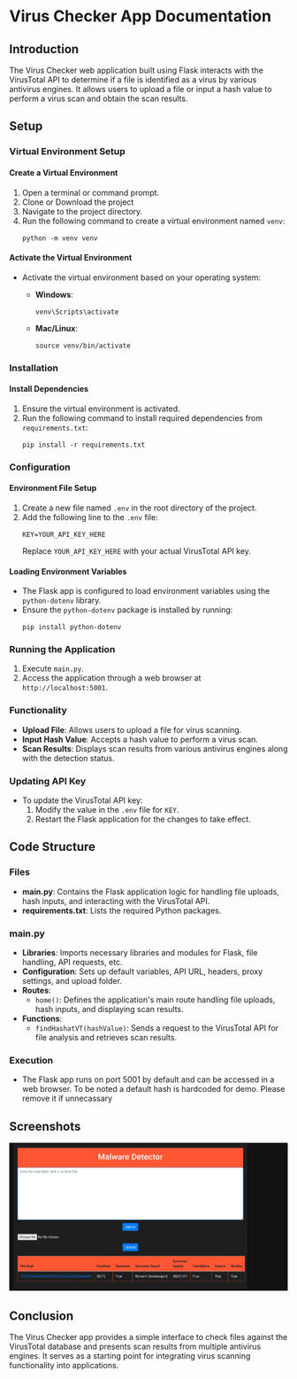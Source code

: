 # Virus Checker App Documentation

## Introduction
The Virus Checker web application built using Flask interacts with the VirusTotal API to determine if a file is identified as a virus by various antivirus engines. It allows users to upload a file or input a hash value to perform a virus scan and obtain the scan results.
## Setup

### Virtual Environment Setup

#### Create a Virtual Environment
1. Open a terminal or command prompt.
2. Clone or Download the project
3. Navigate to the project directory.
4. Run the following command to create a virtual environment named `venv`:
   ```
   python -m venv venv
   ```

#### Activate the Virtual Environment
- Activate the virtual environment based on your operating system:

   - **Windows**:
     ```
     venv\Scripts\activate
     ```

   - **Mac/Linux**:
     ```
     source venv/bin/activate
     ```

### Installation

#### Install Dependencies
1. Ensure the virtual environment is activated.
2. Run the following command to install required dependencies from `requirements.txt`:
   ```
   pip install -r requirements.txt
   ```
### Configuration

#### Environment File Setup
1. Create a new file named `.env` in the root directory of the project.
2. Add the following line to the `.env` file:
   ```
   KEY=YOUR_API_KEY_HERE
   ```
   Replace `YOUR_API_KEY_HERE` with your actual VirusTotal API key.

#### Loading Environment Variables
- The Flask app is configured to load environment variables using the `python-dotenv` library.
- Ensure the `python-dotenv` package is installed by running:
  ```
  pip install python-dotenv
  ```

### Running the Application
1. Execute `main.py`.
2. Access the application through a web browser at `http://localhost:5001`.

### Functionality
- **Upload File**: Allows users to upload a file for virus scanning.
- **Input Hash Value**: Accepts a hash value to perform a virus scan.
- **Scan Results**: Displays scan results from various antivirus engines along with the detection status.

### Updating API Key
- To update the VirusTotal API key:
  1. Modify the value in the `.env` file for `KEY`.
  2. Restart the Flask application for the changes to take effect.

## Code Structure

### Files
- **main.py**: Contains the Flask application logic for handling file uploads, hash inputs, and interacting with the VirusTotal API.
- **requirements.txt**: Lists the required Python packages.

### main.py
- **Libraries**: Imports necessary libraries and modules for Flask, file handling, API requests, etc.
- **Configuration**: Sets up default variables, API URL, headers, proxy settings, and upload folder.
- **Routes**:
  - `home()`: Defines the application's main route handling file uploads, hash inputs, and displaying scan results.
- **Functions**:
  - `findHashatVT(hashValue)`: Sends a request to the VirusTotal API for file analysis and retrieves scan results.

### Execution
- The Flask app runs on port 5001 by default and can be accessed in a web browser. To be noted a default hash is hardcoded for demo. Please remove it if unnecassary

## Screenshots

![Alt text](image.png)


## Conclusion
The Virus Checker app provides a simple interface to check files against the VirusTotal database and presents scan results from multiple antivirus engines. It serves as a starting point for integrating virus scanning functionality into applications.
